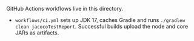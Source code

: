 GitHub Actions workflows live in this directory.

- `workflows/ci.yml` sets up JDK 17, caches Gradle and runs
  `./gradlew clean jacocoTestReport`. Successful builds upload the node and
  core JARs as artifacts.

